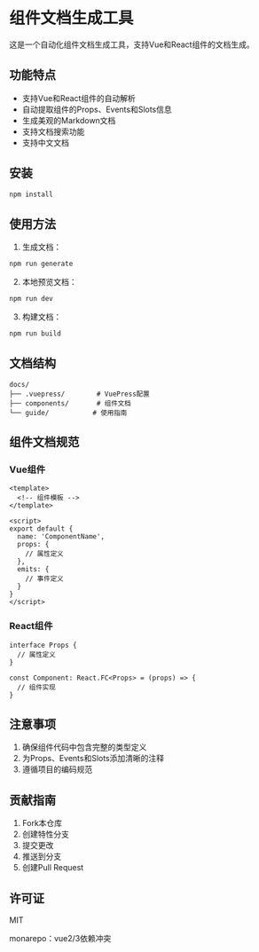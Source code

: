 # 组件文档生成工具

这是一个自动化组件文档生成工具，支持Vue和React组件的文档生成。

## 功能特点

- 支持Vue和React组件的自动解析
- 自动提取组件的Props、Events和Slots信息
- 生成美观的Markdown文档
- 支持文档搜索功能
- 支持中文文档

## 安装

```bash
npm install
```

## 使用方法

1. 生成文档：

```bash
npm run generate
```

2. 本地预览文档：

```bash
npm run dev
```

3. 构建文档：

```bash
npm run build
```

## 文档结构

```
docs/
├── .vuepress/        # VuePress配置
├── components/       # 组件文档
└── guide/           # 使用指南
```

## 组件文档规范

### Vue组件

```vue
<template>
  <!-- 组件模板 -->
</template>

<script>
export default {
  name: 'ComponentName',
  props: {
    // 属性定义
  },
  emits: {
    // 事件定义
  }
}
</script>
```

### React组件

```tsx
interface Props {
  // 属性定义
}

const Component: React.FC<Props> = (props) => {
  // 组件实现
}
```

## 注意事项

1. 确保组件代码中包含完整的类型定义
2. 为Props、Events和Slots添加清晰的注释
3. 遵循项目的编码规范

## 贡献指南

1. Fork本仓库
2. 创建特性分支
3. 提交更改
4. 推送到分支
5. 创建Pull Request

## 许可证

MIT 

monarepo：vue2/3依赖冲突
